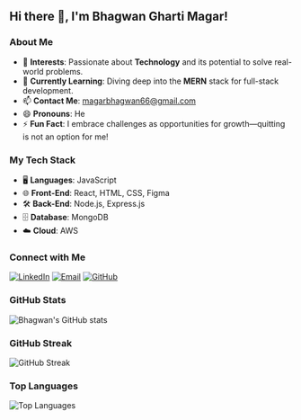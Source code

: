 ## Hi there 👋, I'm **Bhagwan Gharti Magar!**

### About Me
- 👀 **Interests**: Passionate about **Technology** and its potential to solve real-world problems.
- 🌱 **Currently Learning**: Diving deep into the **MERN** stack for full-stack development.
- 📫 **Contact Me**: [magarbhagwan66@gmail.com](mailto:magarbhagwan66@gmail.com)
- 😄 **Pronouns**: He
- ⚡ **Fun Fact**: I embrace challenges as opportunities for growth—quitting is not an option for me!

### **My Tech Stack**
- 🖥 **Languages**: JavaScript
- 🌐 **Front-End**: React, HTML, CSS, Figma
- 🛠 **Back-End**: Node.js, Express.js
- 🗄️ **Database**: MongoDB
- ☁️ **Cloud**: AWS


### Connect with Me
[![LinkedIn](https://img.shields.io/badge/LinkedIn-Profile-blue?style=for-the-badge&logo=LinkedIn&logoColor=white)](https://www.linkedin.com/in/bhagwan-gharti-magar-5762901a5) 
[![Email](https://img.shields.io/badge/Email-magarbhagwan66@gmail.com-red?style=for-the-badge)](mailto:magarbhagwan66@gmail.com)
[![GitHub](https://img.shields.io/badge/GitHub-Profile-black?style=for-the-badge&logo=GitHub&logoColor=white)](https://github.com/Bhagwan06)

### GitHub Stats
![Bhagwan's GitHub stats](https://github-readme-stats.vercel.app/api?username=Bhagwan06&show_icons=true&theme=radical)

### GitHub Streak
![GitHub Streak](https://github-readme-streak-stats.herokuapp.com/?user=Bhagwan06&theme=radical)

### Top Languages
![Top Languages](https://github-readme-stats.vercel.app/api/top-langs/?username=Bhagwan06&layout=compact&theme=radical)



